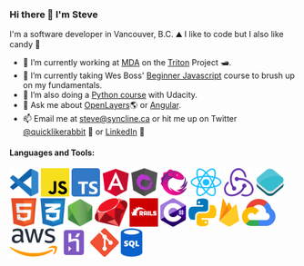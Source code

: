 ### Hi there 👋 I'm Steve

I'm a software developer in Vancouver, B.C. ⛰ I like to code  but I also like candy 🍬

- 🔭 I’m currently working at [MDA](https://www.mdacorporation.com/) on the [Triton](https://www.prnewswire.com/news-releases/mda-to-provide-maritime-command-and-control-solution-to-nato-665650633.html) Project 🛥. 
- 🌱 I’m currently taking Wes Boss' [Beginner Javascript](https://github.com/quicklikerabbit/beginner-javascript) course to brush up on my fundamentals. 
- 🌱 I’m also doing a [Python course](https://github.com/Pierian-Data/Complete-Python-3-Bootcamp) with Udacity. 
- 💬 Ask me about [OpenLayers](https://github.com/openlayers/openlayers)🌎   or [Angular](https://github.com/angular/angular).
- 📫 Email me at [steve@syncline.ca](mailto:steve@syncline.ca) or hit me up on Twitter [@quicklikerabbit](https://twitter.com/quicklikerabbit) 🦜 or [LinkedIn](https://www.linkedin.com/in/sdrpengmeng/) 💼

#### Languages and Tools:
<p>
  <img src="https://github.com/quicklikerabbit/quicklikerabbit/blob/master/vscode.png" alt="VS Code" height="50"/>
  <img src="https://github.com/quicklikerabbit/quicklikerabbit/blob/master/js.png" alt="JavaScript" height="50"/>
  <img src="https://github.com/quicklikerabbit/quicklikerabbit/blob/master/typescript.png" alt="JavaScript" height="50"/>
  <img src="https://github.com/quicklikerabbit/quicklikerabbit/blob/master/angular.png" alt="Angular" height="50"/>
  <img src="https://github.com/quicklikerabbit/quicklikerabbit/blob/master/ngrx.png" alt="Angular" height="50"/>
  <img src="https://github.com/quicklikerabbit/quicklikerabbit/blob/master/rxjs.png" alt="RxJS" height="50"/>
  <img src="https://github.com/quicklikerabbit/quicklikerabbit/blob/master/react.png" alt="React" height="50"/>
  <img src="https://github.com/quicklikerabbit/quicklikerabbit/blob/master/redux.png" alt="Redux" height="50"/>
  <img src="https://github.com/quicklikerabbit/quicklikerabbit/blob/master/openlayers.png" alt="Angular" height="50"/>
  <img src="https://github.com/quicklikerabbit/quicklikerabbit/blob/master/html.png" alt="HTML" height="50"/>
  <img src="https://github.com/quicklikerabbit/quicklikerabbit/blob/master/css.png" alt="CSS" height="50"/>
  <img src="https://github.com/quicklikerabbit/quicklikerabbit/blob/master/node.png" alt="Node.js" height="50"/>
  <img src="https://github.com/quicklikerabbit/quicklikerabbit/blob/master/ruby.png" alt="Ruby" height="50"/>
  <img src="https://github.com/quicklikerabbit/quicklikerabbit/blob/master/rails.png" alt="Ruby" height="50"/>
  <img src="https://github.com/quicklikerabbit/quicklikerabbit/blob/master/c-sharp.png" alt="C-Sharp" height="50"/>
  <img src="https://github.com/quicklikerabbit/quicklikerabbit/blob/master/python.png" alt="C-Sharp" height="50"/>
  <img src="https://github.com/quicklikerabbit/quicklikerabbit/blob/master/firebase.png" alt="Firebase" height="50"/>
  <img src="https://github.com/quicklikerabbit/quicklikerabbit/blob/master/google-cloud.png" alt="Google Cloud" height="50"/>
  <img src="https://github.com/quicklikerabbit/quicklikerabbit/blob/master/aws.png" alt="Amazon Web Services" height="50"/>
  <img src="https://github.com/quicklikerabbit/quicklikerabbit/blob/master/heroku.png" alt="Amazon Web Services" height="50"/>
  <img src="https://github.com/quicklikerabbit/quicklikerabbit/blob/master/git.png" alt="Git" height="50"/>
  <img src="https://github.com/quicklikerabbit/quicklikerabbit/blob/master/sql.png" alt="SQL" height="50"/>
</p>
